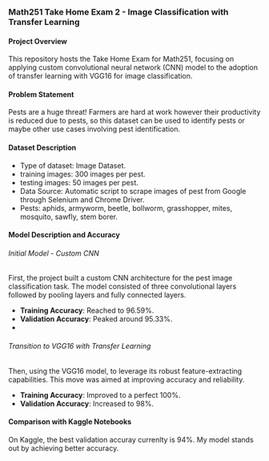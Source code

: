 ### Math251 Take Home Exam 2 - Image Classification with Transfer Learning

#### Project Overview
This repository hosts the Take Home Exam for Math251, focusing on applying custom convolutional neural network (CNN) model to the adoption of transfer learning with VGG16 for image classification.

#### Problem Statement
Pests are a huge threat! Farmers are hard at work however their productivity is reduced due to pests, so this dataset can be used to identify pests or maybe other use cases involving pest identification. 

#### Dataset Description
- Type of dataset: Image Dataset.
- training images: 300 images per pest.
- testing images: 50 images per pest.
- Data Source: Automatic script to scrape images of pest from Google through Selenium and Chrome Driver.
- Pests: aphids, armyworm, beetle, bollworm, grasshopper, mites, mosquito, sawfly, stem borer.

#### Model Description and Accuracy
###### Initial Model - Custom CNN
First, the project built a custom CNN architecture for the pest image classification task. The model consisted of three convolutional layers followed by pooling layers and fully connected layers.
- **Training Accuracy**: Reached to 96.59%.
- **Validation Accuracy**: Peaked around 95.33%.
- 
###### Transition to VGG16 with Transfer Learning
Then, using the VGG16 model, to leverage its robust feature-extracting capabilities. This move was aimed at improving accuracy and reliability.
- **Training Accuracy**: Improved to a perfect 100%.
- **Validation Accuracy**: Increased to 98%.

#### Comparison with Kaggle Notebooks
On Kaggle, the best validation accuray currenlty is 94%. My model stands out by achieving better accuracy. 
